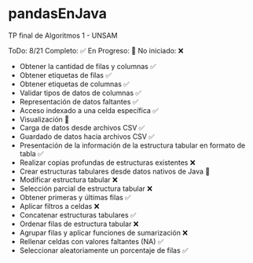 # pandasEnJava
TP final de Algoritmos 1 - UNSAM

ToDo: 8/21
Completo: ✅
En Progreso: 🚧
No iniciado: ❌

- Obtener la cantidad de filas y columnas ✅
- Obtener etiquetas de filas ✅
- Obtener etiquetas de columnas ✅
- Validar tipos de datos de columnas ✅
- Representación de datos faltantes ✅ 
- Acceso indexado a una celda específica ✅
- Visualización 🚧
- Carga de datos desde archivos CSV ✅
- Guardado de datos hacia archivos CSV ✅
- Presentación de la información de la estructura tabular en formato de tabla ✅
- Realizar copias profundas de estructuras existentes ❌
- Crear estructuras tabulares desde datos nativos de Java 🚧
- Modificar estructura tabular ❌
- Selección parcial de estructura tabular ❌
- Obtener primeras y últimas filas ✅
- Aplicar filtros a celdas ❌
- Concatenar estructuras tabulares ✅
- Ordenar filas de estructura tabular ❌ 
- Agrupar filas y aplicar funciones de sumarización ❌
- Rellenar celdas con valores faltantes (NA) ✅
- Seleccionar aleatoriamente un porcentaje de filas ✅
